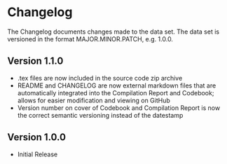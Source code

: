 # Changelog

The Changelog documents changes made to the data set. The data set is versioned in the format MAJOR.MINOR.PATCH, e.g. 1.0.0.



## Version 1.1.0

- .tex files are now included in the source code zip archive
- README and CHANGELOG are now external markdown files that are automatically integrated into the Compilation Report and Codebook; allows for easier modification and viewing on GitHub
- Version number on cover of Codebook and Compilation Report is now the correct semantic versioning instead of the datestamp

## Version 1.0.0 

- Initial Release
